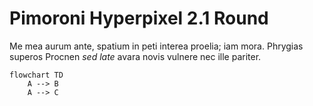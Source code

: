 # Pimoroni Hyperpixel 2.1 Round 

Me mea aurum ante, spatium in peti interea proelia; iam mora. Phrygias superos
Procnen *sed late* avara novis vulnere nec ille pariter.

```mermaid
flowchart TD
    A --> B
    A --> C
```
